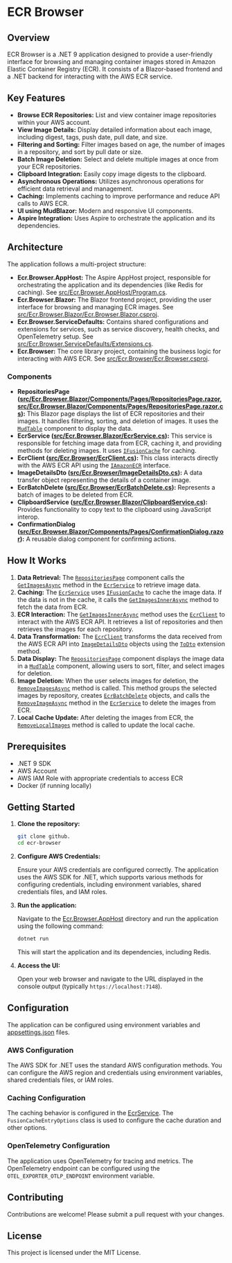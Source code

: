 # ECR Browser

## Overview

ECR Browser is a .NET 9 application designed to provide a user-friendly interface for browsing and managing container images stored in Amazon Elastic Container Registry (ECR). It consists of a Blazor-based frontend and a .NET backend for interacting with the AWS ECR service.

## Key Features

- **Browse ECR Repositories:** List and view container image repositories within your AWS account.
- **View Image Details:** Display detailed information about each image, including digest, tags, push date, pull date, and size.
- **Filtering and Sorting:** Filter images based on age, the number of images in a repository, and sort by pull date or size.
- **Batch Image Deletion:** Select and delete multiple images at once from your ECR repositories.
- **Clipboard Integration:** Easily copy image digests to the clipboard.
- **Asynchronous Operations:** Utilizes asynchronous operations for efficient data retrieval and management.
- **Caching:** Implements caching to improve performance and reduce API calls to AWS ECR.
- **UI using MudBlazor:** Modern and responsive UI components.
- **Aspire Integration:** Uses Aspire to orchestrate the application and its dependencies.

## Architecture

The application follows a multi-project structure:

- **Ecr.Browser.AppHost:** The Aspire AppHost project, responsible for orchestrating the application and its dependencies (like Redis for caching). See [src/Ecr.Browser.AppHost/Program.cs](src/Ecr.Browser.AppHost/Program.cs).
- **Ecr.Browser.Blazor:** The Blazor frontend project, providing the user interface for browsing and managing ECR images. See [src/Ecr.Browser.Blazor/Ecr.Browser.Blazor.csproj](src/Ecr.Browser.Blazor/Ecr.Browser.Blazor.csproj).
- **Ecr.Browser.ServiceDefaults:** Contains shared configurations and extensions for services, such as service discovery, health checks, and OpenTelemetry setup. See [src/Ecr.Browser.ServiceDefaults/Extensions.cs](src/Ecr.Browser.ServiceDefaults/Extensions.cs).
- **Ecr.Browser:** The core library project, containing the business logic for interacting with AWS ECR. See [src/Ecr.Browser/Ecr.Browser.csproj](src/Ecr.Browser/Ecr.Browser.csproj).

### Components

- **RepositoriesPage ([src/Ecr.Browser.Blazor/Components/Pages/RepositoriesPage.razor](src/Ecr.Browser.Blazor/Components/Pages/RepositoriesPage.razor), [src/Ecr.Browser.Blazor/Components/Pages/RepositoriesPage.razor.cs](src/Ecr.Browser.Blazor/Components/Pages/RepositoriesPage.razor.cs)):** This Blazor page displays the list of ECR repositories and their images. It handles filtering, sorting, and deletion of images. It uses the [`MudTable`](src/Ecr.Browser.Blazor/Components/Pages/RepositoriesPage.razor.cs) component to display the data.
- **EcrService ([src/Ecr.Browser.Blazor/EcrService.cs](src/Ecr.Browser.Blazor/EcrService.cs)):** This service is responsible for fetching image data from ECR, caching it, and providing methods for deleting images. It uses [`IFusionCache`](src/Ecr.Browser.Blazor/EcrService.cs) for caching.
- **EcrClient ([src/Ecr.Browser/EcrClient.cs](src/Ecr.Browser/EcrClient.cs)):** This class interacts directly with the AWS ECR API using the [`IAmazonECR`](src/Ecr.Browser/EcrClient.cs) interface.
- **ImageDetailsDto ([src/Ecr.Browser/ImageDetailsDto.cs](src/Ecr.Browser/ImageDetailsDto.cs)):** A data transfer object representing the details of a container image.
- **EcrBatchDelete ([src/Ecr.Browser/EcrBatchDelete.cs](src/Ecr.Browser/EcrBatchDelete.cs)):** Represents a batch of images to be deleted from ECR.
- **ClipboardService ([src/Ecr.Browser.Blazor/ClipboardService.cs](src/Ecr.Browser.Blazor/ClipboardService.cs)):** Provides functionality to copy text to the clipboard using JavaScript interop.
- **ConfirmationDialog ([src/Ecr.Browser.Blazor/Components/Pages/ConfirmationDialog.razor](src/Ecr.Browser.Blazor/Components/Pages/ConfirmationDialog.razor)):** A reusable dialog component for confirming actions.

## How It Works

1. **Data Retrieval:** The [`RepositoriesPage`](src/Ecr.Browser.Blazor/Components/Pages/RepositoriesPage.razor.cs) component calls the [`GetImagesAsync`](src/Ecr.Browser.Blazor/EcrService.cs) method in the [`EcrService`](src/Ecr.Browser.Blazor/EcrService.cs) to retrieve image data.
2. **Caching:** The [`EcrService`](src/Ecr.Browser.Blazor/EcrService.cs) uses [`IFusionCache`](src/Ecr.Browser.Blazor/EcrService.cs) to cache the image data. If the data is not in the cache, it calls the [`GetImagesInnerAsync`](src/Ecr.Browser.Blazor/EcrService.cs) method to fetch the data from ECR.
3. **ECR Interaction:** The [`GetImagesInnerAsync`](src/Ecr.Browser.Blazor/EcrService.cs) method uses the [`EcrClient`](src/Ecr.Browser/EcrClient.cs) to interact with the AWS ECR API. It retrieves a list of repositories and then retrieves the images for each repository.
4. **Data Transformation:** The [`EcrClient`](src/Ecr.Browser/EcrClient.cs) transforms the data received from the AWS ECR API into [`ImageDetailsDto`](src/Ecr.Browser/ImageDetailsDto.cs) objects using the [`ToDto`](src/Ecr.Browser/Extensions.cs) extension method.
5. **Data Display:** The [`RepositoriesPage`](src/Ecr.Browser.Blazor/Components/Pages/RepositoriesPage.razor.cs) component displays the image data in a [`MudTable`](src/Ecr.Browser.Blazor/Components/Pages/RepositoriesPage.razor.cs) component, allowing users to sort, filter, and select images for deletion.
6. **Image Deletion:** When the user selects images for deletion, the [`RemoveImagesAsync`](src/Ecr.Browser.Blazor/Components/Pages/RepositoriesPage.razor.cs) method is called. This method groups the selected images by repository, creates [`EcrBatchDelete`](src/Ecr.Browser/EcrBatchDelete.cs) objects, and calls the [`RemoveImageAsync`](src/Ecr.Browser.Blazor/EcrService.cs) method in the [`EcrService`](src/Ecr.Browser.Blazor/EcrService.cs) to delete the images from ECR.
7. **Local Cache Update:** After deleting the images from ECR, the [`RemoveLocalImages`](src/Ecr.Browser.Blazor/EcrService.cs) method is called to update the local cache.

## Prerequisites

- .NET 9 SDK
- AWS Account
- AWS IAM Role with appropriate credentials to access ECR
- Docker (if running locally)

## Getting Started

1. **Clone the repository:**

    ```bash
    git clone github.
    cd ecr-browser
    ```

2. **Configure AWS Credentials:**

    Ensure your AWS credentials are configured correctly. The application uses the AWS SDK for .NET, which supports various methods for configuring credentials, including environment variables, shared credentials files, and IAM roles.

3. **Run the application:**

    Navigate to the [Ecr.Browser.AppHost](/src/Ecr.Browser.AppHost/) directory and run the application using the following command:

    ```bash
    dotnet run
    ```

    This will start the application and its dependencies, including Redis.

4. **Access the UI:**

    Open your web browser and navigate to the URL displayed in the console output (typically `https://localhost:7148`).

## Configuration

The application can be configured using environment variables and [appsettings.json](/src/Ecr.Browser.Blazor/appsettings.json) files.

### AWS Configuration

The AWS SDK for .NET uses the standard AWS configuration methods. You can configure the AWS region and credentials using environment variables, shared credentials files, or IAM roles.

### Caching Configuration

The caching behavior is configured in the [EcrService](/src/Ecr.Browser.Blazor/EcrService.cs). The `FusionCacheEntryOptions` class is used to configure the cache duration and other options.

### OpenTelemetry Configuration

The application uses OpenTelemetry for tracing and metrics. The OpenTelemetry endpoint can be configured using the `OTEL_EXPORTER_OTLP_ENDPOINT` environment variable.

## Contributing

Contributions are welcome! Please submit a pull request with your changes.

## License

This project is licensed under the MIT License.
